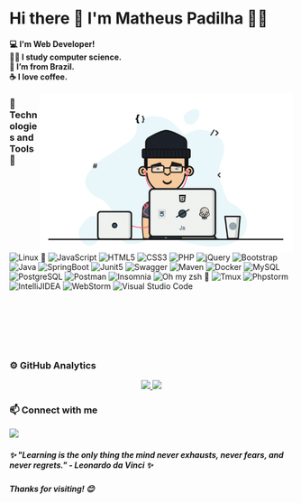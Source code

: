 # Hi there 🖖 I'm Matheus Padilha 👨‍💻

**💻 I'm Web Developer!**  
**👨‍🎓 I study computer science.**  
**🏡 I’m from Brazil.**  
**☕ I love coffee.**

<img src="https://github.com/matheuspadilha/matheuspadilha/blob/main/assets/coder.gif" min-width="400px" max-width="400px" width="450px" align="right" alt="logo">

### 🤖 Technologies and Tools 🧰

<!-- Testing -->
[comment]: <> (  ![Linux 💟]&#40;https://img.shields.io/badge/Linux-FCC624?style=for-the-badge&logo=linux&logoColor=black&#41;)
[comment]: <> (  ![JavaScript]&#40;https://img.shields.io/badge/JavaScript-323330?style=for-the-badge&logo=javascript&logoColor=F7DF1E&#41;)
[comment]: <> (  ![HTML5]&#40;https://img.shields.io/badge/HTML5-E34F26?style=for-the-badge&logo=html5&logoColor=white&#41;)
[comment]: <> (  ![CSS3]&#40;https://img.shields.io/badge/CSS3-1572B6?style=for-the-badge&logo=css3&logoColor=white&#41;)
[comment]: <> (  ![PHP]&#40;https://img.shields.io/badge/PHP-777BB4?style=for-the-badge&logo=php&logoColor=white&#41;)
[comment]: <> (  ![jQuery]&#40;https://img.shields.io/badge/jQuery-0769AD?style=for-the-badge&logo=jquery&logoColor=white&#41;)
[comment]: <> (  ![Bootstrap]&#40;https://img.shields.io/badge/Bootstrap-563D7C?style=for-the-badge&logo=bootstrap&logoColor=white&#41;)
[comment]: <> (  ![Java]&#40;https://img.shields.io/badge/Java-ED8B00?style=for-the-badge&logo=java&logoColor=white&#41;)
[comment]: <> (  ![Spring Boot]&#40;https://img.shields.io/badge/Spring_Boot-F2F4F9?style=for-the-badge&logo=spring-boot&#41;)
[comment]: <> (  ![Junit5]&#40;https://img.shields.io/badge/Junit5-25A162?style=for-the-badge&logo=junit5&logoColor=white&#41;)
[comment]: <> (  ![Swagger]&#40;https://img.shields.io/badge/Swagger-85EA2D?style=for-the-badge&logo=Swagger&logoColor=white&#41;)
[comment]: <> (  ![Maven]&#40;https://img.shields.io/badge/apache_maven-C71A36?style=for-the-badge&logo=apachemaven&logoColor=white&#41;)
[comment]: <> (  ![Docker]&#40;https://img.shields.io/badge/Docker-2CA5E0?style=for-the-badge&logo=docker&logoColor=white&#41;)
[comment]: <> (  ![MySQL]&#40;https://img.shields.io/badge/MySQL-00000F?style=for-the-badge&logo=mysql&logoColor=white&#41;)
[comment]: <> (  ![PostgreSQL]&#40;https://img.shields.io/badge/PostgreSQL-316192?style=for-the-badge&logo=postgresql&logoColor=white&#41;)
[comment]: <> (  ![Postman]&#40;https://img.shields.io/badge/Postman-FF6C37?style=for-the-badge&logo=Postman&logoColor=white&#41;)
[comment]: <> (  ![Insomnia]&#40;https://img.shields.io/badge/Insomnia-5849be?style=for-the-badge&logo=Insomnia&logoColor=white&#41;)
[comment]: <> (  ![Oh my zsh 🖤]&#40;https://img.shields.io/badge/oh_my_zsh-1A2C34?style=for-the-badge&logo=ohmyzsh&logoColor=white&#41;)
[comment]: <> (  ![Tmux]&#40;https://img.shields.io/badge/tmux-1BB91F?style=for-the-badge&logo=tmux&logoColor=white&#41;)
[comment]: <> (  ![Phpstorm]&#40;https://img.shields.io/badge/phpstorm-143?style=for-the-badge&logo=phpstorm&logoColor=black&color=black&labelColor=darkorchid&#41;)
[comment]: <> (  ![IntelliJIDEA]&#40;https://img.shields.io/badge/IntelliJIDEA-000000.svg?style=for-the-badge&logo=intellij-idea&logoColor=white&#41;)
[comment]: <> (  ![WebStorm]&#40;https://img.shields.io/badge/WebStorm-000000?style=for-the-badge&logo=WebStorm&logoColor=white&#41;)
[comment]: <> (  ![Visual Studio Code]&#40;https://img.shields.io/badge/Visual_Studio_Code-0078D4?style=for-the-badge&logo=visual%20studio%20code&logoColor=white&#41;)

[comment]: <> ([![matheuspadilha GitHub stats]&#40;https://github-readme-stats.vercel.app/api?username=matheuspadilha&show_icons=true&theme=github_dark&#41;]&#40;https://github.com/matheuspadilha/github-readme-stats&#41;)
[comment]: <> ([![Top Langs]&#40;https://github-readme-stats.vercel.app/api/top-langs/?username=matheuspadilha&layout=compact&theme=github_dark&#41;]&#40;https://github.com/matheuspadilha/github-readme-stats&#41;)

  ![Linux 💟](https://img.shields.io/badge/Linux-333333?style=flat&logo=Linux&logoColor=ffffff)
  ![JavaScript](https://img.shields.io/badge/JavaScript-333333?style=flat&logo=JavaScript)
  ![HTML5](https://img.shields.io/badge/HTML5-333333?style=flat&logo=HTML5)
  ![CSS3](https://img.shields.io/badge/CSS3-333333?style=flat&logo=CSS3&logoColor=0769AD)
  ![PHP](https://img.shields.io/badge/PHP-333333?style=flat&logo=PHP)
  ![jQuery](https://img.shields.io/badge/jQuery-333333?style=flat&logo=jQuery&logoColor=0769AD)
  ![Bootstrap](https://img.shields.io/badge/Bootstrap-333333?style=flat&logo=Bootstrap)
  ![Java](https://img.shields.io/badge/Java-333333?style=flat&logo=Java&logoColor=ED8B00)
  ![SpringBoot](https://img.shields.io/badge/Spring%20Boot-333333?style=flat&logo=spring-boot)
  ![Junit5](https://img.shields.io/badge/Junit5-333333?style=flat&logo=junit5&logoColor=25A162)
  ![Swagger](https://img.shields.io/badge/Swagger-333333?style=flat&logo=Swagger&logoColor=85EA2D)
  ![Maven](https://img.shields.io/badge/Apache%20Maven-333333?style=flat&logo=apachemaven&logoColor=C71A36)
  ![Docker](https://img.shields.io/badge/Docker-333333?style=flat&logo=Docker)
  ![MySQL](https://img.shields.io/badge/MySQL-333333?style=flat&logo=MySQL&logoColor=74CDD1)
  ![PostgreSQL](https://img.shields.io/badge/PostgreSQL-333333?style=flat&logo=PostgreSQL)
  ![Postman](https://img.shields.io/badge/Postman-333333?style=flat&logo=Postman&logoColor=FF6C37)
  ![Insomnia](https://img.shields.io/badge/Insomnia-333333?style=flat&logo=Insomnia&logoColor=5849be)
  ![Oh my zsh 🖤](https://img.shields.io/badge/Oh_My_Zsh-333333?style=flat&logo=ohmyzsh&logoColor=1A2C34)
  ![Tmux](https://img.shields.io/badge/tmux-333333?style=flat&logo=tmux&logoColor=1BB91F)
  ![Phpstorm](https://img.shields.io/badge/PhpStorm-333333?style=flat&logo=Phpstorm&logoColor=darkorchid)
  ![IntelliJIDEA](https://img.shields.io/badge/IntelliJIDEA-333333?style=flat&logo=intellij-idea&logoColor=F44000)
  ![WebStorm](https://img.shields.io/badge/WebStorm-333333?style=flat&logo=WebStorm&logoColor=74CDD1)
  ![Visual Studio Code](https://img.shields.io/badge/Visual_Studio_Code-333333?style=flat&logo=visual%20studio%20code&logoColor=0769AD)

<br/>
<br/>
<br/>
<br/>
<br/>

### ⚙ GitHub Analytics 
<p align="center">
  <a href="https://github.com/matheuspadilha">
    <img height="180em" src="https://github-readme-stats.vercel.app/api?username=matheuspadilha&show_icons=true&theme=tokyonight" />
  <a/>
  <img height="180em" src="https://github-readme-stats-eight-theta.vercel.app/api/top-langs/?username=matheuspadilha&layout=compact&langs_count=8&theme=tokyonight&include_all_commits=true&count_private=true"/>
</p>

### 📫 Connect with me
  
<a href="https://www.linkedin.com/in/matheuspadilha" alt="linkedin" target="_blank">
  <img src="https://img.shields.io/badge/linkedin-%230077B5.svg?&style=for-the-badge&logo=linkedin&logoColor=white" />
</a>

##### ✨ *"Learning is the only thing the mind never exhausts, never fears, and never regrets." - Leonardo da Vinci* ✨

##### Thanks for visiting! 😊

<!--
**matheuspadilha/matheuspadilha** is a ✨ _special_ ✨ repository because its `README.md` (this file) appears on your GitHub profile.

Here are some ideas to get you started:

- 🔭 I’m currently working on ...
- 🌱 I’m currently learning ...
- 👯 I’m looking to collaborate on ...
- 🤔 I’m looking for help with ...
- 💬 Ask me about ...
- 📫 How to reach me: ...
- 😄 Pronouns: ...
- ⚡ Fun fact: ...
-->
